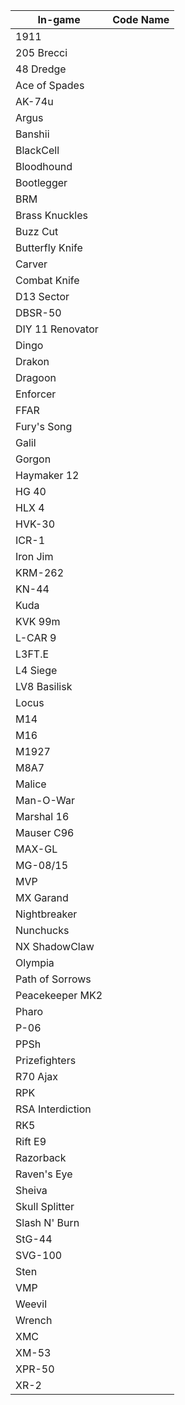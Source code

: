 | In-game       | Code Name   |
|------------|----------------|
| 1911                |
| 205 Brecci          |
| 48 Dredge           |
| Ace of Spades       |
| AK-74u              |
| Argus               |
| Banshii             |
| BlackCell           |
| Bloodhound          |
| Bootlegger          |
| BRM                 |
| Brass Knuckles      |
| Buzz Cut            |
| Butterfly Knife     |
| Carver              |
| Combat Knife        |
| D13 Sector          |
| DBSR-50             |
| DIY 11 Renovator    |
| Dingo               |
| Drakon              |
| Dragoon             |
| Enforcer            |
| FFAR                |
| Fury's Song         |
| Galil               |
| Gorgon              |
| Haymaker 12         |
| HG 40               |
| HLX 4               |
| HVK-30              |
| ICR-1               |
| Iron Jim            |
| KRM-262             |
| KN-44               |
| Kuda                |
| KVK 99m             |
| L-CAR 9             |
| L3FT.E              |
| L4 Siege            |
| LV8 Basilisk        |
| Locus               |
| M14                 |
| M16                 |
| M1927               |
| M8A7                |
| Malice              |
| Man-O-War           |
| Marshal 16          |
| Mauser C96          |
| MAX-GL              |
| MG-08/15            |
| MVP                 |
| MX Garand           |
| Nightbreaker        |
| Nunchucks           |
| NX ShadowClaw       |
| Olympia             |
| Path of Sorrows     |
| Peacekeeper MK2     |
| Pharo               |
| P-06                |
| PPSh                |
| Prizefighters       |
| R70 Ajax            |
| RPK                 |
| RSA Interdiction    |
| RK5                 |
| Rift E9             |
| Razorback           |
| Raven's Eye         |
| Sheiva              |
| Skull Splitter      |
| Slash N' Burn       |
| StG-44              |
| SVG-100             |
| Sten                |
| VMP                 |
| Weevil              |
| Wrench              |
| XMC                 |
| XM-53               |
| XPR-50              |
| XR-2                |
